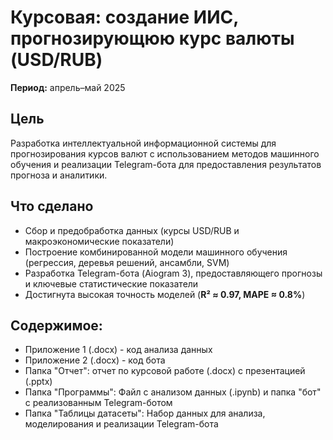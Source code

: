 # Курсовая: создание ИИС, прогнозирующюю курс валюты (USD/RUB)

**Период:** апрель–май 2025  

## Цель  
Разработка интеллектуальной информационной системы для прогнозирования курсов валют с использованием методов машинного обучения и реализации Telegram-бота для предоставления результатов прогноза и аналитики.  

## Что сделано
- Сбор и предобработка данных (курсы USD/RUB и макроэкономические показатели)  
- Построение комбинированной модели машинного обучения (регрессия, деревья решений, ансамбли, SVM)  
- Разработка Telegram-бота (Aiogram 3), предоставляющего прогнозы и ключевые статистические показатели  
- Достигнута высокая точность моделей (**R² ≈ 0.97, MAPE ≈ 0.8%**)

## Содержимое:
- Приложение 1 (.docx) - код анализа данных
- Приложение 2 (.docx) - код бота
- Папка "Отчет": отчет по курсовой работе (.docx) с презентацией (.pptx)
- Папка "Программы": Файл с анализом данных (.ipynb) и папка "бот" с реализованным Telegram-ботом
- Папка "Таблицы датасеты": Набор данных для анализа, моделирования и реализации Telegram-бота
